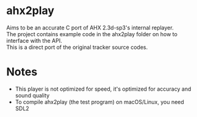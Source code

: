 # ahx2play
Aims to be an accurate C port of AHX 2.3d-sp3's internal replayer. \
The project contains example code in the ahx2play folder on how to interface with the API. \
This is a direct port of the original tracker source codes.

# Notes
- This player is not optimized for speed, it's optimized for accuracy and sound quality
- To compile ahx2play (the test program) on macOS/Linux, you need SDL2
